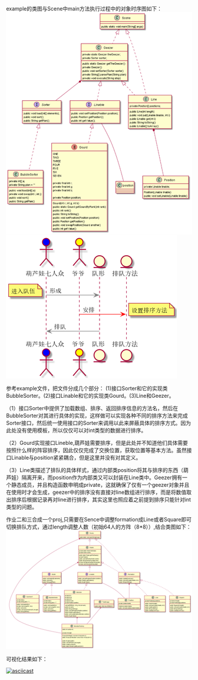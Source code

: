 example的类图与Scene中main方法执行过程中的对象时序图如下：
![](file/exampleclass.png)
![](file/exampleseq.png)

参考example文件，把文件分成几个部分：
(1)接口Sorter和它的实现类BubbleSorter。(2)接口Linable和它的实现类Gourd。(3)Line和Geezer。

（1）接口Sorter中提供了加载数组、排序、返回排序信息的方法名，然后在BubbleSorter对其进行具体的实现，这样做可以实现各种不同的排序方法来完成Sorter接口，然后统一使用接口的Sorter来调用以此来屏蔽具体的排序方式。因为此处没有使用模板，所以仅仅可以对int类型的数据进行排序。

（2）Gourd实现接口Lineble,葫芦娃需要排序，但是此处并不知道他们具体需要按照什么样的阵容排序，因此仅仅完成了交换位置，获取位置等基本方法。虽然接口Linable与position紧紧耦合，但是这里并没有对其定义。

（3）Line类描述了排队的具体样式，通过内部类position将其与排序的东西（葫芦娃）隔离开来，而position作为内部类又可以封装在Line类中。Geezer拥有一个静态成员，并且构造函数申明成private，这就确保了仅有一个geezer对象并且在使用时才会生成，geezer中的排序没有直接对line数组进行排序，而是将数值取出排序后根据记录再对line进行排序，其实这里也照应着之前提到排序只能针对int类型的问题。

作业二和三合成一个proj,只需要在Sence中调整formation成Line或者Square即可切换排队方式，通过length调整人数（初始64人的方阵（8*8））,结合类图如下：
![](file/projclass.png)


可视化结果如下：

[![asciicast](https://asciinema.org/a/437763.svg)](https://asciinema.org/a/437763)

